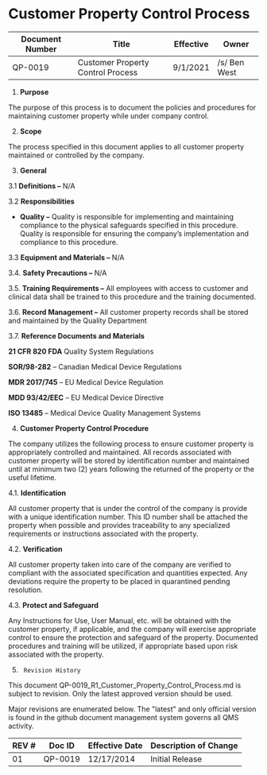 # Customer Property Control Process
Document Number|Title|Effective|Owner
---------------|-------------------------------------|----|-----
QP-0019|Customer Property Control Process|9/1/2021|/s/ Ben West

1.  **Purpose**

 The purpose of this process is to document the policies and procedures
 for maintaining customer property while under company control.

2.  **Scope**

 The process specified in this document applies to all customer
 property maintained or controlled by the company.

3.  **General**

3.1  **Definitions –** N/A

3.2  **Responsibilities**

-   **Quality –** Quality is responsible for implementing and
     maintaining compliance to the physical safeguards specified in
     this procedure. Quality is responsible for ensuring the company’s
     implementation and compliance to this procedure.

3.3  **Equipment and Materials –** N/A

3.4.  **Safety Precautions –** N/A

3.5.  **Training Requirements –** All employees with access to
         customer and clinical data shall be trained to this procedure
         and the training documented.

3.6.  **Record Management –** All customer property records shall be
         stored and maintained by the Quality Department

3.7.  **Reference Documents and Materials**

 **21 CFR 820 FDA** Quality System Regulations

 **SOR/98-282** – Canadian Medical Device Regulations

 **MDR 2017/745** – EU Medical Device Regulation

 **MDD 93/42/EEC** – EU Medical Device Directive

 **ISO 13485** – Medical Device Quality Management Systems

4.  **Customer Property Control Procedure**

 The company utilizes the following process to ensure customer property
 is appropriately controlled and maintained. All records associated
 with customer property will be stored by identification number and
 maintained until at minimum two (2) years following the returned of
 the property or the useful lifetime.

4.1.  **Identification**

 All customer property that is under the control of the company is
 provide with a unique identification number. This ID number shall be
 attached the property when possible and provides traceability to any
 specialized requirements or instructions associated with the property.

4.2.  **Verification**

 All customer property taken into care of the company are verified to
 compliant with the associated specification and quantities expected.
 Any deviations require the property to be placed in quarantined
 pending resolution.

4.3.  **Protect and Safeguard**

 Any Instructions for Use, User Manual, etc. will be obtained with the
 customer property, if applicable, and the company will exercise
 appropriate control to ensure the protection and safeguard of the
 property. Documented procedures and training will be utilized, if
 appropriate based upon risk associated with the property.

5.      Revision History

This document  QP-0019_R1_Customer_Property_Control_Process.md
is subject to revision. Only the latest approved version should be used.

Major revisions are enumerated below.
The "latest" and only official version is found in the github document management system governs all QMS activity.

REV #|Doc ID|Effective Date|Description of Change
-----|------|--------------|---------------------
01   | QP-0019|12/17/2014|Initial Release
